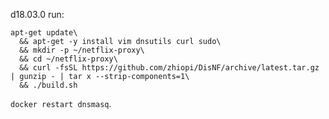 d18.03.0
run:
```
apt-get update\
  && apt-get -y install vim dnsutils curl sudo\
  && mkdir -p ~/netflix-proxy\
  && cd ~/netflix-proxy\
  && curl -fsSL https://github.com/zhiopi/DisNF/archive/latest.tar.gz | gunzip - | tar x --strip-components=1\
  && ./build.sh
```

`docker restart dnsmasq`. 
